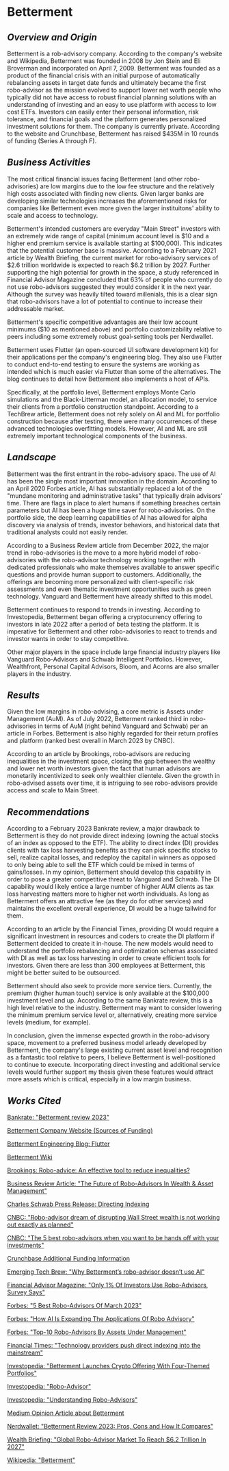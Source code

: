 # **Betterment**

## ***Overview and Origin***
Betterment is a rob-advisory company. According to the company's website and Wikipedia, Betterment was founded in 2008 by Jon Stein and Eli Broverman and incorporated on April 7, 2009. Betterment was founded as a product of the financial crisis with an initial purpose of automatically rebalancing assets in target date funds and ultimately became the first robo-advisor as the mission evolved to support lower net worth people who typically did not have access to robust financial planning solutions with an understanding of investing and an easy to use platform with access to low cost ETFs. Investors can easily enter their personal information, risk tolerance, and financial goals and the platform generates personalized investment solutions for them. The company is currently private. According to the website and Crunchbase, Betterment has raised $435M in 10 rounds of funding (Series A through F).

## ***Business Activities***
The most critical financial issues facing Betterment (and other robo-advisories) are low margins due to the low fee structure and the relatively high costs associated with finding new clients. Given larger banks are developing similar technologies increases the aforementioned risks for companies like Betterment even more given the larger instituitons' ability to scale and access to technology.

Betterment's intended customers are everyday "Main Street" investors with an extremely wide range of capital (minimum account level is $10 and a higher end premium service is available starting at $100,000). This indicates that the potential customer base is massive. According to a February 2021 article by Wealth Briefing, the current market for robo-advisory services of $2.6 trillion worldwide is expected to reach $6.2 trillion by 2027. Further supporting the high potential for growth in the space, a study referenced in Financial Advisor Magazine concluded that 63% of people who currently do not use robo-advisors suggested they would consider it in the next year. Although the survey was heavily tilted toward millenials, this is a clear sign that robo-advisors have a lot of potential to continue to increase their addressable market. 

Betterment's specific competitive advantages are their low account minimums ($10 as mentioned above) and portfolio customizability relative to peers including some extremely robust goal-setting tools per Nerdwallet. 

Betterment uses Flutter (an open-sourced UI software development kit) for their applications per the company's engineering blog. They also use Flutter to conduct end-to-end testing to ensure the systems are working as intended which is much easier via Flutter than some of the alternatives. The blog continues to detail how Betterment also implements a host of APIs.

Specifically, at the portfolio level, Betterment employs Monte Carlo simulations and the Black-Litterman model, an allocation model, to service their clients from a portfolio construction standpoint. According to a TechBrew article, Betterment does not rely solely on AI and ML for portfolio construction because after testing, there were many occurrences of these advanced technologies overfitting models. However, AI and ML are still extremely important technological components of the business.

## ***Landscape***

Betterment was the first entrant in the robo-advisory space. The use of AI has been the single most important innovation in the domain. According to an April 2020 Forbes article, AI has substantially replaced a lot of the "mundane monitoring and administrative tasks" that typically drain advisors' time. There are flags in place to alert humans if something breaches certain parameters but AI has been a huge time saver for robo-advisories. On the portfolio side, the deep learning capabilities of AI has allowed for alpha discovery via analysis of trends, investor behaviors, and historical data that traditional analysts could not easily render.

According to a Business Review article from December 2022, the major trend in robo-advisories is the move to a more hybrid model of robo-advisories with the robo-advisor technology working together with dedicated professionals who make themselves available to answer specific questions and provide human support to customers. Additionally, the offerings are becoming more personalized with client-specific risk assessments and even thematic investment opportunities such as green technology. Vanguard and Betterment have already shifted to this model.

Betterment continues to respond to trends in investing. According to Investopedia, Betterment began offering a cryptocurrency offering to investors in late 2022 after a period of beta testing the platform. It is imperative for Betterment and other robo-advisories to react to trends and investor wants in order to stay competitive.

Other major players in the space include large financial industry players like Vanguard Robo-Advisors and Schwab Intelligent Portfolios. However, Wealthfront, Personal Capital Advisors, Bloom, and Acorns are also smaller players in the industry. 

## ***Results***

Given the low margins in robo-advising, a core metric is Assets under Management (AuM). As of July 2022, Betterment ranked third in robo-advisories in terms of AuM (right behind Vanguard and Schwab) per an article in Forbes. Betterment is also highly regarded for their return profiles and platform (ranked best overall in March 2023 by CNBC). 

According to an article by Brookings, robo-advisors are reducing inequalities in the investment space, closing the gap between the wealthy and lower net worth investors given the fact that human advisors are monetarily incentivized to seek only wealthier clientele. Given the growth in robo-advised assets over time, it is intriguing to see robo-advisors provide access and scale to Main Street.

## ***Recommendations***

According to a February 2023 Bankrate review, a major drawback to Betterment is they do not provide direct indexing (owning the actual stocks of an index as opposed to the ETF). The ability to direct index (DI) provides clients with tax loss harvesting benefits as they can pick specific stocks to sell, realize capital losses, and redeploy the capital in winners as opposed to only being able to sell the ETF which could be mixed in terms of gains/losses. In my opinion, Betterment should develop this capability in order to pose a greater competitive threat to Vanguard and Schwab. The DI capability would likely entice a large number of higher AUM clients as tax loss harvesting matters more to higher net worth individuals. As long as Betterment offers an attractive fee (as they do for other services) and maintains the excellent overall experience, DI would be a huge tailwind for them. 

According to an article by the Financial Times, providing DI would require a significant investment in resources and coders to create the DI platform if Betterment decided to create it in-house. The new models would need to understand the portfolio rebalancing and optimization schemas associated with DI as well as tax loss harvesting in order to create efficient tools for investors. Given there are less than 300 employees at Betterment, this might be better suited to be outsourced. 

Betterment should also seek to provide more service tiers. Currently, the premium (higher human touch) service is only available at the $100,000 investment level and up. According to the same Bankrate review, this is a high level relative to the industry. Betterment may want to consider lowering the minimum premium service level or, alternatively, creating more service levels (medium, for example).

In conclusion, given the immense expected growth in the robo-advisory space, movement to a preferred business model arleady developed by Betterment, the company's large existing current asset level and recognition as a fantastic tool relative to peers, I believe Betterment is well-positioned to continue to execute. Incorporating direct investing and additional service levels would further support my thesis given these features would attract more assets which is critical, especially in a low margin business. 

## ***Works Cited***
[Bankrate: "Betterment review 2023"](https://www.bankrate.com/investing/roboadvisor-reviews/betterment/)

[Betterment Company Website (Sources of Funding)](https://www.betterment.com/resources/2021-fundraising)

[Betterment Engineering Blog: Flutter](https://www.betterment.com/engineering/flutter-screen-ui-testing)

[Betterment Wiki](https://en.wikipedia.org/wiki/Betterment_(company)) 

[Brookings: Robo-advice: An effective tool to reduce inequalities?](https://www.brookings.edu/research/robo-advice-an-effective-tool-to-reduce-inequalities/) 

[Business Review Article: "The Future of Robo-Advisors In Wealth & Asset Management"](https://business-review.eu/investments/the-future-of-robo-advisors-in-wealth-asset-management-234275#:~:text=Hybrid%20Is%20The%20Future&text=With%20a%20self%2Dserve%20option,way%20for%20a%20hybrid%20future.)

[Charles Schwab Press Release: Directing Indexing](https://pressroom.aboutschwab.com/press-releases/press-release/2022/Schwab-Launches-Schwab-Personalized-Indexing/default.aspx)

[CNBC: "Robo-advisor dream of disrupting Wall Street wealth is not working out exactly as planned"](https://www.cnbc.com/2022/01/27/roboadvisor-disruption-of-wall-street-wealth-is-not-working-out.html)

[CNBC: "The 5 best robo-advisors when you want to be hands off with your investments"](https://www.cnbc.com/select/best-robo-advisors/)

[Crunchbase Additional Funding Information](https://www.crunchbase.com/organization/betterment/company_financials)

[Emerging Tech Brew: "Why Betterment’s robo-advisor doesn’t use AI"](https://www.emergingtechbrew.com/stories/2022/10/11/why-betterment-s-robo-advisor-doesn-t-use-ai)

[Financial Advisor Magazine: "Only 1% Of Investors Use Robo-Advisors, Survey Says"](https://www.emergingtechbrew.com/stories/2022/10/11/why-betterment-s-robo-advisor-doesn-t-use-ai)

[Forbes: "5 Best Robo-Advisors Of March 2023"](https://www.forbes.com/advisor/investing/best-robo-advisors/)

[Forbes: "How AI Is Expanding The Applications Of Robo Advisory"](https://www.forbes.com/sites/ilkerkoksal/2020/04/18/how-ai-is-expanding-the-applications-of-robo-advisory/?sh=2fc5566a55c3)

[Forbes: "Top-10 Robo-Advisors By Assets Under Management"](https://www.forbes.com/advisor/investing/top-robo-advisors-by-aum/)

[Financial Times: "Technology providers push direct indexing into the mainstream"](https://www.ft.com/content/075c01d3-e3e0-4f24-a189-4ade131aff16)

[Investopedia: "Betterment Launches Crypto Offering With Four-Themed Portfolios"](https://www.investopedia.com/betterment-crypto-offerings-6750069#:~:text=Betterment%20now%20offers%20automated%20cryptocurrency,of%20Betterment%20cryptocurrency%20investment%20products.)

[Investopedia: "Robo-Advisor"](https://www.investopedia.com/terms/r/roboadvisor-roboadviser.asp)

[Investopedia: "Understanding Robo-Advisors"](https://www.investopedia.com/terms/r/roboadvisor-roboadviser.asp#:~:text=The%20first%20robo%2Dadvisor%2C%20Betterment,through%20a%20simple%20online%20interface.)

[Medium Opinion Article about Betterment](https://medium.com/@ossowski.chris/is-betterment-ready-for-ipo-or-spac-46d1bc33fd07)

[Nerdwallet: "Betterment Review 2023: Pros, Cons and How It Compares"](https://www.nerdwallet.com/reviews/investing/advisors/betterment#:~:text=advisors%3A%20our%20methodology-,Where%20Betterment%20shines,all%20your%20cash%20is%20invested.)

[Wealth Briefing: "Global Robo-Advisor Market To Reach $6.2 Trillion In 2027"](https://www.wealthbriefing.com/html/article.php?id=190292#.ZBvGvnbMJmM)

[Wikipedia: "Betterment"](https://en.wikipedia.org/wiki/Betterment_(company))